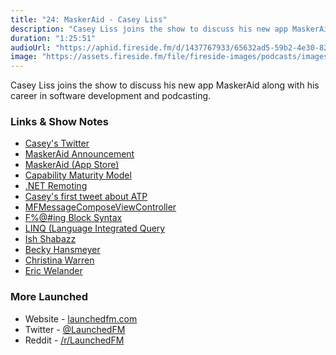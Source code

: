 ```yaml
---
title: "24: MaskerAid - Casey Liss"
description: "Casey Liss joins the show to discuss his new app MaskerAid along with his career in software development and podcasting."
duration: "1:25:51"
audioUrl: "https://aphid.fireside.fm/d/1437767933/65632ad5-59b2-4e30-82d1-13845dce07dd/75498603-6c2c-467c-ab25-088cf88d2780.mp3"
image: "https://assets.fireside.fm/file/fireside-images/podcasts/images/6/65632ad5-59b2-4e30-82d1-13845dce07dd/episodes/7/75498603-6c2c-467c-ab25-088cf88d2780/cover.jpg?v=1"
---
```


<p>Casey Liss joins the show to discuss his new app MaskerAid along with his career in software development and podcasting.</p>

<h3>Links &amp; Show Notes</h3>

<ul>
<li><a href="https://twitter.com/caseyliss" rel="nofollow">Casey&#39;s Twitter</a></li>
<li><a href="https://www.caseyliss.com/2022/3/3/maskeraid" rel="nofollow">MaskerAid Announcement</a></li>
<li><a href="https://apps.apple.com/us/app/maskeraid/id1590163828" rel="nofollow">MaskerAid (App Store)</a></li>
<li><a href="https://t.co/1CQgWWiUpV" rel="nofollow">Capability Maturity Model</a></li>
<li><a href="https://en.wikipedia.org/wiki/.NET_Remoting" rel="nofollow">.NET Remoting</a></li>
<li><a href="https://twitter.com/caseyliss/status/311240395612884992" rel="nofollow">Casey&#39;s first tweet about ATP</a></li>
<li><a href="https://developer.apple.com/documentation/messageui/mfmessagecomposeviewcontroller" rel="nofollow">MFMessageComposeViewController</a></li>
<li><a href="http://fuckingblocksyntax.com" rel="nofollow">F%@#ing Block Syntax</a></li>
<li><a href="https://en.wikipedia.org/wiki/Language_Integrated_Query" rel="nofollow">LINQ (Language Integrated Query</a></li>
<li><a href="https://twitter.com/ishabazz" rel="nofollow">Ish Shabazz</a></li>
<li><a href="https://twitter.com/bhansmeyer" rel="nofollow">Becky Hansmeyer</a></li>
<li><a href="https://twitter.com/film_girl" rel="nofollow">Christina Warren</a></li>
<li><a href="https://www.youtube.com/c/EricWelander" rel="nofollow">Eric Welander</a></li>
</ul>

<h3>More Launched</h3>

<ul>
<li>Website - <a href="https://launchedfm.com" rel="nofollow">launchedfm.com</a></li>
<li>Twitter - <a href="https://twitter.com/launchedfm" rel="nofollow">@LaunchedFM</a></li>
<li>Reddit - <a href="https://www.reddit.com/r/LaunchedFM/" rel="nofollow">/r/LaunchedFM</a></li>
</ul>
